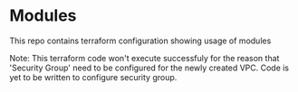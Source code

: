 # Modules
This repo contains terraform configuration showing usage of modules

Note: This terraform code won't execute successfuly for the reason that 'Security Group' need to be configured for the newly created VPC.
      Code is yet to be written to configure security group.
